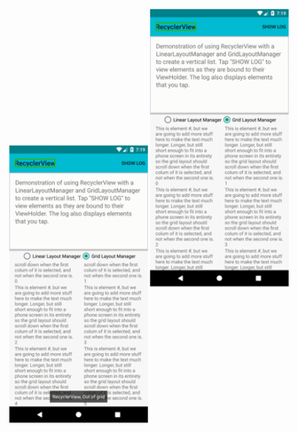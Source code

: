 <img src="Bug 1.gif" align="center" height="500" >
<img src="Bug 2.gif" height="500" alt="Screenshot"/>
